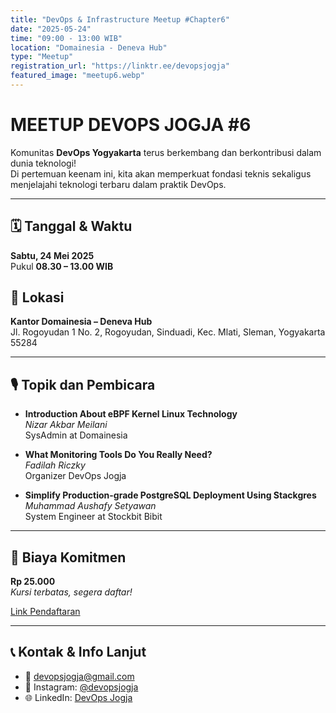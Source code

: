 ```yaml
---
title: "DevOps & Infrastructure Meetup #Chapter6"
date: "2025-05-24"
time: "09:00 - 13:00 WIB"
location: "Domainesia - Deneva Hub"
type: "Meetup"
registration_url: "https://linktr.ee/devopsjogja"
featured_image: "meetup6.webp"
---
```


# MEETUP DEVOPS JOGJA #6

Komunitas **DevOps Yogyakarta** terus berkembang dan berkontribusi dalam dunia teknologi!  
Di pertemuan keenam ini, kita akan memperkuat fondasi teknis sekaligus menjelajahi teknologi terbaru dalam praktik DevOps.

---

## 🗓 Tanggal & Waktu

**Sabtu, 24 Mei 2025**  
Pukul **08.30 – 13.00 WIB**

## 📍 Lokasi

**Kantor Domainesia – Deneva Hub**  
Jl. Rogoyudan 1 No. 2, Rogoyudan, Sinduadi, Kec. Mlati, Sleman, Yogyakarta 55284

---

## 🎙 Topik dan Pembicara

- **Introduction About eBPF Kernel Linux Technology**  
    _Nizar Akbar Meilani_  
    SysAdmin at Domainesia

- **What Monitoring Tools Do You Really Need?**  
    _Fadilah Riczky_  
    Organizer DevOps Jogja

- **Simplify Production-grade PostgreSQL Deployment Using Stackgres**  
    _Muhammad Aushafy Setyawan_  
    System Engineer at Stockbit Bibit

---

## 💸 Biaya Komitmen

**Rp 25.000**  
*Kursi terbatas, segera daftar!*

[Link Pendaftaran](https://linktr.ee/devopsjogja)

---

## 📞 Kontak & Info Lanjut

- 📧 devopsjogja@gmail.com
- 📱 Instagram: [@devopsjogja](https://instagram.com/devopsjogja)
- 🌐 LinkedIn: [DevOps Jogja](https://www.linkedin.com/company/devops-jogja)